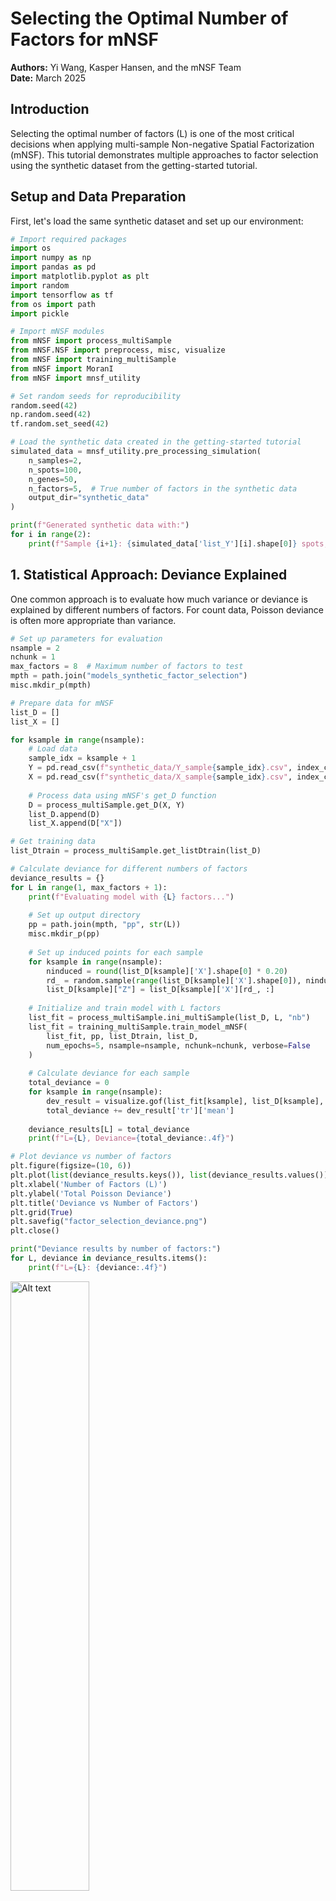 # Selecting the Optimal Number of Factors for mNSF

**Authors:** Yi Wang, Kasper Hansen, and the mNSF Team  
**Date:** March 2025

## Introduction

Selecting the optimal number of factors (L) is one of the most critical decisions when applying multi-sample Non-negative Spatial Factorization (mNSF). This tutorial demonstrates multiple approaches to factor selection using the synthetic dataset from the getting-started tutorial.

## Setup and Data Preparation

First, let's load the same synthetic dataset and set up our environment:

```python
# Import required packages
import os
import numpy as np
import pandas as pd
import matplotlib.pyplot as plt
import random
import tensorflow as tf
from os import path
import pickle

# Import mNSF modules
from mNSF import process_multiSample
from mNSF.NSF import preprocess, misc, visualize
from mNSF import training_multiSample
from mNSF import MoranI
from mNSF import mnsf_utility

# Set random seeds for reproducibility
random.seed(42)
np.random.seed(42)
tf.random.set_seed(42)

# Load the synthetic data created in the getting-started tutorial
simulated_data = mnsf_utility.pre_processing_simulation(
    n_samples=2,
    n_spots=100,
    n_genes=50,
    n_factors=5,  # True number of factors in the synthetic data
    output_dir="synthetic_data"
)

print(f"Generated synthetic data with:")
for i in range(2):
    print(f"Sample {i+1}: {simulated_data['list_Y'][i].shape[0]} spots, {simulated_data['list_Y'][i].shape[1]} genes")
```

## 1. Statistical Approach: Deviance Explained

One common approach is to evaluate how much variance or deviance is explained by different numbers of factors. For count data, Poisson deviance is often more appropriate than variance.

```python
# Set up parameters for evaluation
nsample = 2
nchunk = 1
max_factors = 8  # Maximum number of factors to test
mpth = path.join("models_synthetic_factor_selection")
misc.mkdir_p(mpth)

# Prepare data for mNSF
list_D = []
list_X = []

for ksample in range(nsample):
    # Load data
    sample_idx = ksample + 1
    Y = pd.read_csv(f"synthetic_data/Y_sample{sample_idx}.csv", index_col=0)
    X = pd.read_csv(f"synthetic_data/X_sample{sample_idx}.csv", index_col=0)
    
    # Process data using mNSF's get_D function
    D = process_multiSample.get_D(X, Y)
    list_D.append(D)
    list_X.append(D["X"])

# Get training data
list_Dtrain = process_multiSample.get_listDtrain(list_D)

# Calculate deviance for different numbers of factors
deviance_results = {}
for L in range(1, max_factors + 1):
    print(f"Evaluating model with {L} factors...")
    
    # Set up output directory
    pp = path.join(mpth, "pp", str(L))
    misc.mkdir_p(pp)
    
    # Set up induced points for each sample
    for ksample in range(nsample):
        ninduced = round(list_D[ksample]['X'].shape[0] * 0.20)
        rd_ = random.sample(range(list_D[ksample]['X'].shape[0]), ninduced)
        list_D[ksample]["Z"] = list_D[ksample]['X'][rd_, :]
    
    # Initialize and train model with L factors
    list_fit = process_multiSample.ini_multiSample(list_D, L, "nb")
    list_fit = training_multiSample.train_model_mNSF(
        list_fit, pp, list_Dtrain, list_D,
        num_epochs=5, nsample=nsample, nchunk=nchunk, verbose=False
    )
    
    # Calculate deviance for each sample
    total_deviance = 0
    for ksample in range(nsample):
        dev_result = visualize.gof(list_fit[ksample], list_D[ksample], Dval=None, S=10, plot=False)
        total_deviance += dev_result['tr']['mean']
    
    deviance_results[L] = total_deviance
    print(f"L={L}, Deviance={total_deviance:.4f}")

# Plot deviance vs number of factors
plt.figure(figsize=(10, 6))
plt.plot(list(deviance_results.keys()), list(deviance_results.values()), 'o-')
plt.xlabel('Number of Factors (L)')
plt.ylabel('Total Poisson Deviance')
plt.title('Deviance vs Number of Factors')
plt.grid(True)
plt.savefig("factor_selection_deviance.png")
plt.close()

print("Deviance results by number of factors:")
for L, deviance in deviance_results.items():
    print(f"L={L}: {deviance:.4f}")
```
<img src="factor_selection_deviance.png" alt="Alt text" width="50%">


## 2. Spatial Autocorrelation Approach: Moran's I

Another method is to evaluate the spatial coherence of the identified factors using Moran's I statistic:

```python
# Calculate Moran's I for each factor across different L values
morans_i_results = {}

for L in range(1, max_factors + 1+15):
    print(f"Calculating Moran's I for L={L}...")
    
    # Load the previously trained model
    pp = path.join(mpth, "pp", str(L))
    list_fit = process_multiSample.ini_multiSample(list_D, L, "nb")
    list_fit = training_multiSample.train_model_mNSF(
        list_fit, pp, list_Dtrain, list_D,
        num_epochs=0, nsample=nsample, nchunk=nchunk, verbose=False
    )
    
    # Calculate average Moran's I for each sample
    avg_morans_i = []
    for ksample in range(nsample):
        # Extract factors
        Fplot = misc.t2np(list_fit[ksample].sample_latent_GP_funcs(
            list_D[ksample]["X"], S=10, chol=False)).T
        
        # Calculate Moran's I for each factor
        factor_morans_i = []
        for i in range(L):
            I, p_value = MoranI.calculate_morans_i(list_D[ksample]["X"], Fplot[:, i])
            factor_morans_i.append(I)
        
        avg_morans_i.append(np.mean(factor_morans_i))
    
    # Store the average Moran's I across all samples
    morans_i_results[L] = np.mean(avg_morans_i)
    print(f"L={L}, Average Moran's I={morans_i_results[L]:.4f}")

# Plot Moran's I vs number of factors
plt.figure(figsize=(10, 6))
plt.plot(list(morans_i_results.keys()), list(morans_i_results.values()), 'o-')
plt.xlabel('Number of Factors (L)')
plt.ylabel('Average Moran\'s I')
plt.title('Spatial Coherence vs Number of Factors')
plt.grid(True)
plt.savefig("factor_selection_morans_i.png")
plt.close()
```
<img src="factor_selection_morans_i.png" alt="Alt text" width="50%">

## 3. Elbow Method

We can also use the elbow method to determine the optimal number of factors by plotting the percentage of deviance explained:

```python
# Calculate percentage of deviance explained
null_deviance = deviance_results[1]  # Deviance with just 1 factor
pct_deviance_explained = {}

for L in range(1, max_factors + 1):
    pct_explained = 100 * (1 - deviance_results[L] / null_deviance)
    pct_deviance_explained[L] = pct_explained

# Plot percentage of deviance explained
plt.figure(figsize=(10, 6))
plt.plot(list(pct_deviance_explained.keys()), list(pct_deviance_explained.values()), 'o-')
plt.xlabel('Number of Factors (L)')
plt.ylabel('Percentage of Deviance Explained (%)')
plt.title('Elbow Plot for Factor Selection')
plt.grid(True)
plt.savefig("factor_selection_elbow.png")
plt.close()
```
<img src="factor_selection_elbow.png" alt="Alt text" width="50%">


### 4. Practical Guidelines for L Selection

Based on the approaches above, here are practical guidelines for selecting L:

1. **For exploratory analysis**: Start with a moderate value (L=4 to 8)
2. **For statistical robustness**: Use cross-validation with Poisson deviance
3. **For interpretability**: Examine spatial patterns and gene loadings
4. **For computational efficiency**: Consider resource constraints

| Dataset Complexity | Recommended L Range | Selection Approach |
|--------------------|---------------------|-------------------|
| Low (few cell types) | 2-6 | Visualization + Moran's I |
| Medium | 6-12 | Goodness-of-fit + Interpretability |
| High (many cell types) | 12-20+ | Cross-validation + Domain knowledge |

Remember that there's no single "correct" value of L - it depends on your biological question and dataset complexity.
